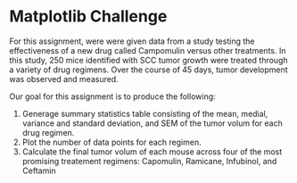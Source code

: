<h1>Matplotlib Challenge</h1>

For this assignment, were were given data from a study testing the effectiveness of a new drug called Campomulin versus other treatments.  In this study, 250 mice identified with SCC tumor growth were treated through a variety of drug regimens. Over the course of 45 days, tumor development was observed and measured.

Our goal for this assignment is to produce the following:
1.  Generage summary statistics table consisting of the mean, medial, variance and standard deviation, and SEM of the tumor volum for each drug regimen.
2.  Plot the number of data points for each regimen.
3.  Calculate the final tumor volum of each mouse across four of the most promising treatement regimens:  Capomulin, Ramicane, Infubinol, and Ceftamin  
